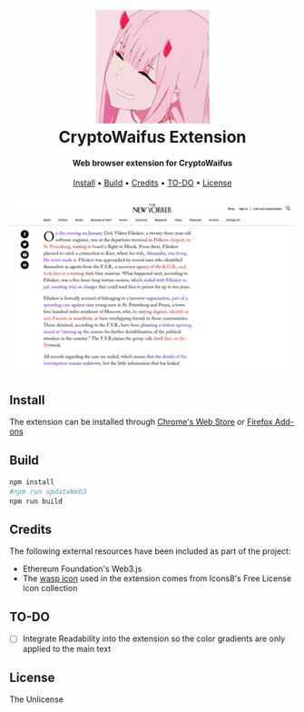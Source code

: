 
<h1 align="center">
  <br>
  <img src="https://raw.githubusercontent.com/corollari/cryptowaifus-extension/master/promo/icon.png" width="200"></a>
  <br>
  CryptoWaifus Extension
  <br>
</h1>

<h4 align="center">Web browser extension for CryptoWaifus</h4>

<p align="center">
  <a href="#install">Install</a> •
  <a href="#build">Build</a> •
  <a href="#credits">Credits</a> •
  <a href="#to-do">TO-DO</a> •
  <a href="#license">License</a>
</p>

![screenshot](https://raw.githubusercontent.com/corollari/cryptowaifus-extension/master/promo/screenshot.png)

## Install
The extension can be installed through [Chrome's Web Store](https://chrome.google.com/webstore/detail/waspline-reader/ndlnnojbbcbdpkccfmcgbopalpbmhbhm) or [Firefox Add-ons](https://addons.mozilla.org/en-US/firefox/addon/waspline-reader/)

## Build
```bash
npm install
#npm run updateWeb3
npm run build
```

## Credits
The following external resources have been included as part of the project:
- Ethereum Foundation's Web3.js 
- The [wasp icon](https://icons8.com/icon/6558/wasp) used in the extension comes from Icons8's Free License icon collection

## TO-DO
- [ ] Integrate Readability into the extension so the color gradients are only applied to the main text

## License
The Unlicense

